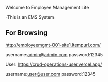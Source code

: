 ﻿Welcome to Employee Management Lite

-This is an EMS System

## For Browsing

http://employeemgmt-001-site1.ltempurl.com/

username:admin@admin.com password:12345

User: https://crud-operations-user.vercel.app/

username:user@user.com password:12345
